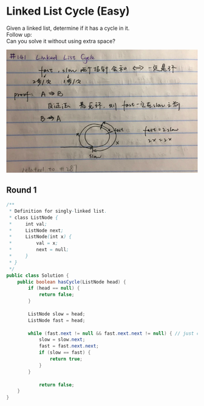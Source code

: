 # Linked List Cycle (Easy)

Given a linked list, determine if it has a cycle in it.   
Follow up:   
Can you solve it without using extra space?   

![Alt Text](https://raw.githubusercontent.com/zaa9205/images/master/141.Linked%20List%20Cycle.png)

## Round 1
```java
/**
 * Definition for singly-linked list.
 * class ListNode {
 *     int val;
 *     ListNode next;
 *     ListNode(int x) {
 *         val = x;
 *         next = null;
 *     }
 * }
 */
public class Solution {
    public boolean hasCycle(ListNode head) {
        if (head == null) {
            return false;
        }
        
        ListNode slow = head;
        ListNode fast = head;
        
        while (fast.next != null && fast.next.next != null) { // just check fast.next and fast.next.next because fast is faster than slow
            slow = slow.next;
            fast = fast.next.next;
            if (slow == fast) {
                return true;
            }
        }

            return false;
    }
}
```
